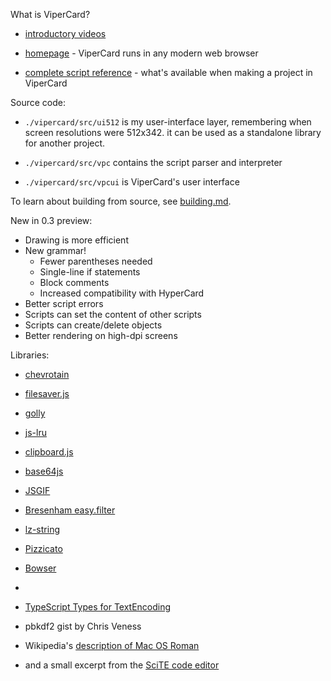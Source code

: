 
What is ViperCard?

- [introductory videos](https://www.vipercard.net/0.2/html/video.html)
    
- [homepage](https://www.vipercard.net) - ViperCard runs in any modern web browser

- [complete script reference](doc/reference_01_fundamentals.md) - what's available when making a project in ViperCard

Source code:

- `./vipercard/src/ui512` is my user-interface layer, remembering when screen resolutions were 512x342. it can be used as a standalone library for another project. 

- `./vipercard/src/vpc` contains the script parser and interpreter

- `./vipercard/src/vpcui` is ViperCard's user interface
    
To learn about building from source, see [building.md](vipercard/building.md).

New in 0.3 preview:

* Drawing is more efficient
* New grammar!
    * Fewer parentheses needed
    * Single-line if statements
    * Block comments
    * Increased compatibility with HyperCard
* Better script errors
* Scripts can set the content of other scripts
* Scripts can create/delete objects
* Better rendering on high-dpi screens

Libraries:

- [chevrotain](https://github.com/SAP/chevrotain)
    
- [filesaver.js](https://github.com/eligrey/FileSaver.js)
    
- [golly](https://github.com/dannygarcia/golly)

- [js-lru](https://github.com/rsms/js-lru)
    
- [clipboard.js](https://github.com/zenorocha/clipboard.js)
    
- [base64js](https://github.com/beatgammit/base64-js)

- [JSGIF](https://github.com/antimatter15/jsgif)

- [Bresenham easy.filter](http://members.chello.at/easyfilter/bresenham.html)

- [lz-string](https://github.com/pieroxy/lz-string)

- [Pizzicato](https://github.com/alemangui/pizzicato)

- [Bowser](https://github.com/lancedikson/bowser)
- 
- [TypeScript Types for TextEncoding](https://github.com/DefinitelyTyped/DefinitelyTyped)
  
- pbkdf2 gist by Chris Veness

- Wikipedia's [description of Mac OS Roman](https://en.wikipedia.org/wiki/Mac_OS_Roman)

- and a small excerpt from the [SciTE code editor](https://www.scintilla.org/SciTE.html)


